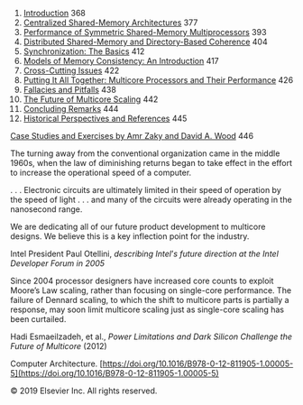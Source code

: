1. [Introduction](#introduction-3) 368
2. [Centralized Shared-Memory Architectures](#centralized-shared-memory-architectures) 377
3. [Performance of Symmetric Shared-Memory Multiprocessors](#performance-of-symmetric-shared-memory-multiprocessors) 393
4. [Distributed Shared-Memory and Directory-Based Coherence](#distributed-shared-memory-and-directory-based-coherence) 404
5. [Synchronization: The Basics](#synchronization-the-basics) 412
6. [Models of Memory Consistency: An Introduction](#models-of-memory-consistency-an-introduction) 417
7. [Cross-Cutting Issues](#cross-cutting-issues-2) 422
8. [Putting It All Together: Multicore Processors and Their Performance](#_bookmark247) 426
9. [Fallacies and Pitfalls](#putting-multicore-and-smt-together) 438
10. [The Future of Multicore Scaling](#the-future-of-multicore-scaling) 442
11. [Concluding Remarks](#concluding-remarks-3) 444
12. [Historical Perspectives and References](#historical-perspectives-and-references-2) 445

[Case Studies and Exercises by Amr Zaky and David A. Wood](#case-studies-and-exercises-by-amr-zaky-and-david-a.-wood) 446

The turning away from the conventional organization came in the middle 1960s, when the law of diminishing returns began to take effect in the effort to increase the operational speed of a computer.

. . . Electronic circuits are ultimately limited in their speed of operation by the speed of light . . . and many of the circuits were already operating in the nanosecond range.

We are dedicating all of our future product development to multicore designs. We believe this is a key inflection point for the industry.

Intel President Paul Otellini, _describing Intel_’_s future direction at the Intel Developer Forum in 2005_

Since 2004 processor designers have increased core counts to exploit Moore’s Law scaling, rather than focusing on single-core performance. The failure of Dennard scaling, to which the shift to multicore parts is partially a response, may soon limit multicore scaling just as single-core scaling has been curtailed.

Hadi Esmaeilzadeh, et al., _Power Limitations and Dark Silicon Challenge the Future of Multicore_ (2012)

Computer Architecture. [https://doi.org/10.1016/B978-0-12-811905-1.00005-5](https://doi.org/10.1016/B978-0-12-811905-1.00005-5)

© 2019 Elsevier Inc. All rights reserved.
